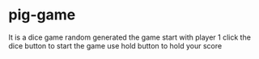 # pig-game
It is a dice game random generated
the game start with player 1
click the dice button to start the game
use hold button to hold your score


